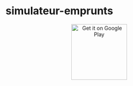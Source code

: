 # simulateur-emprunts

<p align='center'>
<a href="https://play.google.com/store/apps/details?id=org.gipilab.simulateuremprunts&utm_source=global_co&utm_medium=prtnr&utm_content=Mar2515&utm_campaign=PartBadge&pcampaignid=MKT-AC-global-none-all-co-pr-py-PartBadges-Oct1515-1"><img width="150" alt="Get it on Google Play" src="https://play.google.com/intl/en_us/badges/images/apps/fr-play-badge.png" /></a>
</p>







